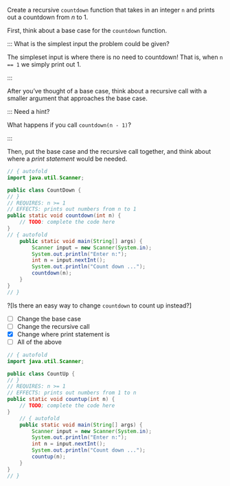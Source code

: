 Create a recursive `countdown` function that takes in an integer `n` and prints out a countdown from $n$ to $1$. 

First, think about a base case for the `countdown` function. 

::: What is the simplest input the problem could be given?

The simpleset input is where there is no need to countdown! That is, when `n == 1` we simply print out $1$.

:::

After you’ve thought of a base case, think about a recursive call with a smaller argument that approaches the base case. 

::: Need a hint?

What happens if you call `countdown(n - 1)`?

:::

Then, put the base case and the recursive call together, and think about where a _print statement_ would be needed.


```java runnable
// { autofold
import java.util.Scanner;

public class CountDown {
// }
// REQUIRES: n >= 1
// EFFECTS: prints out numbers from n to 1
public static void countdown(int n) {
    // TODO: complete the code here
}
// { autofold
    public static void main(String[] args) {
        Scanner input = new Scanner(System.in);
        System.out.println("Enter n:");
        int n = input.nextInt();
        System.out.println("Count down ...");
        countdown(n);
    }
}
// }
```


?[Is there an easy way to change `countdown` to count up instead?]
-[ ] Change the base case
-[ ] Change the recursive call
-[x] Change where print statement is
-[ ] All of the above

```java runnable
// { autofold
import java.util.Scanner;

public class CountUp {
// }
// REQUIRES: n >= 1
// EFFECTS: prints out numbers from 1 to n
public static void countup(int n) {
    // TODO; complete the code here
}
    // { autofold
    public static void main(String[] args) {
        Scanner input = new Scanner(System.in);
        System.out.println("Enter n:");
        int n = input.nextInt();
        System.out.println("Count down ...");
        countup(n);
    }
}
// }
```